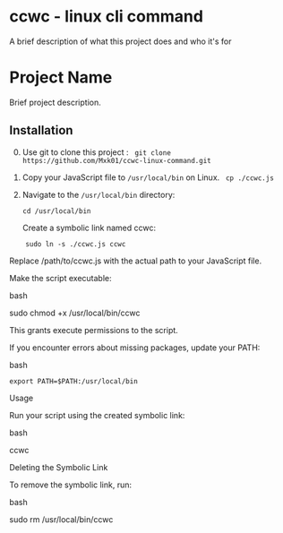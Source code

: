 
# ccwc - linux cli  command 

A brief description of what this project does and who it's for

# Project Name

Brief project description.

## Installation
0. Use git to clone this project : ``` git clone https://github.com/Mxk01/ccwc-linux-command.git```
1. Copy your JavaScript file to `/usr/local/bin` on Linux.
``` cp ./ccwc.js``` 
2. Navigate to the `/usr/local/bin` directory:

   ```
   cd /usr/local/bin
   ```
    Create a symbolic link named ccwc:
```
    sudo ln -s ./ccwc.js ccwc
```

 
Replace /path/to/ccwc.js with the actual path to your JavaScript file.

Make the script executable:

bash

sudo chmod +x /usr/local/bin/ccwc

This grants execute permissions to the script.

If you encounter errors about missing packages, update your PATH:

bash

    export PATH=$PATH:/usr/local/bin

Usage

Run your script using the created symbolic link:

bash

ccwc

Deleting the Symbolic Link

To remove the symbolic link, run:

bash

sudo rm /usr/local/bin/ccwc
